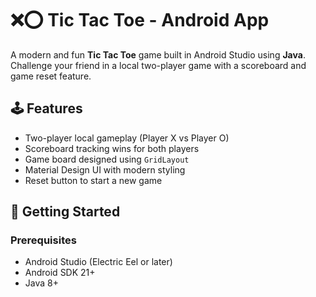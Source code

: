 # ❌⭕ Tic Tac Toe - Android App

A modern and fun **Tic Tac Toe** game built in Android Studio using **Java**. Challenge your friend in a local two-player game with a scoreboard and game reset feature.

## 🕹️ Features

- Two-player local gameplay (Player X vs Player O)
- Scoreboard tracking wins for both players
- Game board designed using `GridLayout`
- Material Design UI with modern styling
- Reset button to start a new game

## 🚀 Getting Started

### Prerequisites
- Android Studio (Electric Eel or later)
- Android SDK 21+
- Java 8+
